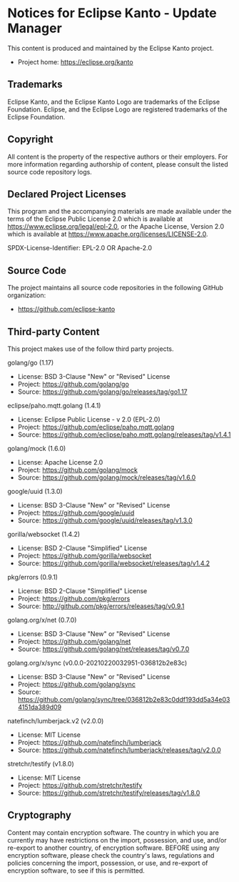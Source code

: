 # Notices for Eclipse Kanto - Update Manager

This content is produced and maintained by the Eclipse Kanto project.

* Project home: https://eclipse.org/kanto

## Trademarks

Eclipse Kanto, and the Eclipse Kanto Logo are trademarks of the Eclipse Foundation.
Eclipse, and the Eclipse Logo are registered trademarks of the Eclipse Foundation.

## Copyright

All content is the property of the respective authors or their employers.
For more information regarding authorship of content, please consult the
listed source code repository logs.

## Declared Project Licenses

This program and the accompanying materials are made available under the terms
of the Eclipse Public License 2.0 which is available at
https://www.eclipse.org/legal/epl-2.0, or the Apache License, Version 2.0 which
is available at https://www.apache.org/licenses/LICENSE-2.0.

SPDX-License-Identifier: EPL-2.0 OR Apache-2.0

## Source Code

The project maintains all source code repositories in the following GitHub organization:

* https://github.com/eclipse-kanto

## Third-party Content

This project makes use of the follow third party projects.

golang/go (1.17)

* License: BSD 3-Clause "New" or "Revised" License
* Project: https://github.com/golang/go
* Source:  https://github.com/golang/go/releases/tag/go1.17

eclipse/paho.mqtt.golang (1.4.1)

* License: Eclipse Public License - v 2.0 (EPL-2.0)
* Project: https://github.com/eclipse/paho.mqtt.golang
* Source:  https://github.com/eclipse/paho.mqtt.golang/releases/tag/v1.4.1

golang/mock (1.6.0)

* License: Apache License 2.0
* Project: https://github.com/golang/mock
* Source:  https://github.com/golang/mock/releases/tag/v1.6.0

google/uuid (1.3.0)

* License: BSD 3-Clause "New" or "Revised" License
* Project: https://github.com/google/uuid
* Source:  https://github.com/google/uuid/releases/tag/v1.3.0

gorilla/websocket (1.4.2)

* License: BSD 2-Clause "Simplified" License
* Project: https://github.com/gorilla/websocket
* Source:  https://github.com/gorilla/websocket/releases/tag/v1.4.2

pkg/errors (0.9.1)

* License: BSD 2-Clause "Simplified" License
* Project: https://github.com/pkg/errors
* Source:  http://github.com/pkg/errors/releases/tag/v0.9.1

golang.org/x/net (0.7.0)

* License: BSD 3-Clause "New" or "Revised" License
* Project: https://github.com/golang/net
* Source:  https://github.com/golang/net/releases/tag/v0.7.0

golang.org/x/sync (v0.0.0-20210220032951-036812b2e83c)

* License: BSD 3-Clause "New" or "Revised" License
* Project: https://github.com/golang/sync
* Source:  https://github.com/golang/sync/tree/036812b2e83c0ddf193dd5a34e034151da389d09

natefinch/lumberjack.v2 (v2.0.0)

* License: MIT License
* Project: https://github.com/natefinch/lumberjack
* Source:  https://github.com/natefinch/lumberjack/releases/tag/v2.0.0

stretchr/testify (v1.8.0)

* License: MIT License
* Project: https://github.com/stretchr/testify
* Source:  https://github.com/stretchr/testify/releases/tag/v1.8.0

## Cryptography

Content may contain encryption software. The country in which you are currently
may have restrictions on the import, possession, and use, and/or re-export to
another country, of encryption software. BEFORE using any encryption software,
please check the country's laws, regulations and policies concerning the import,
possession, or use, and re-export of encryption software, to see if this is
permitted.
